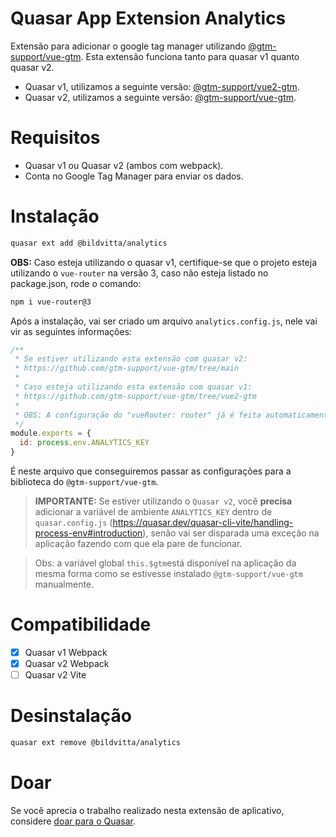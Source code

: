 Quasar App Extension Analytics
===

Extensão para adicionar o google tag manager utilizando [@gtm-support/vue-gtm](https://github.com/gtm-support/vue-gtm/tree/main). Esta extensão funciona tanto para quasar v1 quanto quasar v2.

- Quasar v1, utilizamos a seguinte versão: [@gtm-support/vue2-gtm](https://github.com/gtm-support/vue-gtm/tree/vue2-gtm).
- Quasar v2, utilizamos a seguinte versão: [@gtm-support/vue-gtm](https://github.com/gtm-support/vue-gtm/tree/main).

# Requisitos
- Quasar v1 ou Quasar v2 (ambos com webpack).
- Conta no Google Tag Manager para enviar os dados.

# Instalação
```bash
quasar ext add @bildvitta/analytics
```

**OBS:** Caso esteja utilizando o quasar v1, certifique-se que o projeto esteja utilizando o `vue-router` na versão 3, caso não esteja listado no package.json, rode o comando:

```bash
npm i vue-router@3
```

Após a instalação, vai ser criado um arquivo `analytics.config.js`, nele vai vir as seguintes informações:

```js
/**
 * Se estiver utilizando esta extensão com quasar v2:
 * https://github.com/gtm-support/vue-gtm/tree/main
 *
 * Caso esteja utilizando esta extensão com quasar v1:
 * https://github.com/gtm-support/vue-gtm/tree/vue2-gtm
 *
 * OBS: A configuração do "vueRouter: router" já é feita automaticamente pela extensão.
 */
module.exports = {
  id: process.env.ANALYTICS_KEY
}
```

É neste arquivo que conseguiremos passar as configurações para a biblioteca do `@gtm-support/vue-gtm`.

> **IMPORTANTE:** Se estiver utilizando o `Quasar v2`, você **precisa** adicionar a variável de ambiente `ANALYTICS_KEY` dentro de `quasar.config.js` (https://quasar.dev/quasar-cli-vite/handling-process-env#introduction), senão vai ser disparada uma exceção na aplicação fazendo com que ela pare de funcionar.

> Obs: a variável global `this.$gtm`está disponível na aplicação da mesma forma como se estivesse instalado `@gtm-support/vue-gtm` manualmente.

# Compatibilidade
- [x] Quasar v1 Webpack
- [x] Quasar v2 Webpack
- [ ] Quasar v2 Vite

# Desinstalação
```bash
quasar ext remove @bildvitta/analytics
```

# Doar
Se você aprecia o trabalho realizado nesta extensão de aplicativo, considere [doar para o Quasar](https://donate.quasar.dev).
